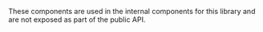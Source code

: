 These components are used in the internal components for this library and are not exposed as part of the public API.
